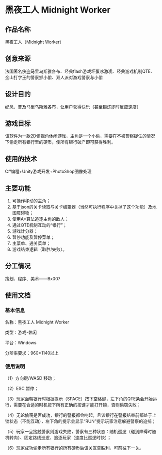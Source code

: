 # 黑夜工人 Midnight Worker

## 作品名称

黑夜工人（Midnight Worker）

## 创意来源

法国著名侠盗马里乌斯雅各布、经典flash游戏坏蛋冰激凌、经典游戏机制QTE、金山打字王的警察抓小偷、双人派对游戏警察与小偷

## 设计目的

纪念、普及马里乌斯雅各布，让用户获得快乐（甚至锻炼即时反应速度）

## 游戏目标

该软件为一款2D俯视角休闲游戏，主角是一个小偷，需要在不被警察捉住的情况下偷走所有银行里的硬币，使所有银行破产即可获得胜利。

## 使用的技术

C#编程+Unity游戏开发+PhotoShop图像处理

## 主要功能
1. 可操作移动的主角；
2. 基于json的关卡读取与关卡编辑器（当然可执行程序中关掉了这个功能）及地图障碍物；
3. 使用A*算法追逐主角的敌人；
4. 通过QTE机制互动的“银行”；
5. 游戏计分器；
6. 暂停功能及暂停菜单；
7. 主菜单、通关菜单；
8. 游戏结束逻辑（取胜/失败）。

## 分工情况
策划、程序、美术——Bx007

## 使用文档

### 基本信息

名称：黑夜工人 Midnight Worker

类型：游戏-休闲

平台：Windows

分辨率要求：960*1140以上

### 使用说明
（1）方向键/WASD 移动；

（2）ESC 暂停；

（3）玩家面朝银行时根据提示（SPACE）按下空格键，左下角的QTE条会开始运行，需要在合适的时机按下所有正确的按键才能打开锁，否则偷窃失败；

（4）无论偷窃是否成功，银行的警报都会响起，且该银行在警报结束前都处于上锁状态（不能互动），左下角的提示会显示“RUN”提示玩家注意躲避警察的追捕；

（5）玩家一旦接触警察则游戏失败，警察有三种状态：随机巡逻（碰到障碍时随机转向）、固定路线巡逻、追逐玩家（速度比巡逻时快）；

（6）玩家成功偷走所有银行的所有硬币后该关宣告胜利，可前往下一关。
